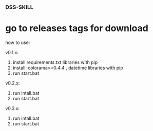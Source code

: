 ### DSS-SKILL

# go to releases tags for download


how to use:


  v0.1.x:
  1. install requirements.txt libraries with pip
  2. install: colorama>=0.4.4 , datetime libraries with pip
  3. run start.bat
  
  v0.2.x:
  1. run intall.bat
  2. run start.bat

  v0.3.x:
  1. run intall.bat
  2. run start.bat
   
